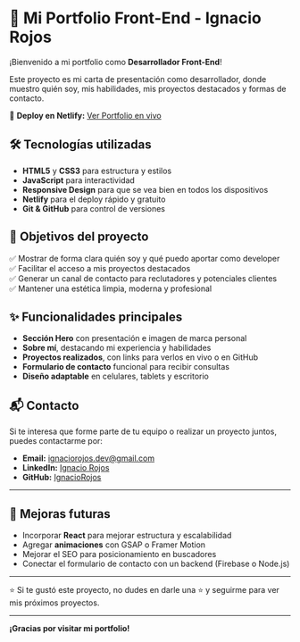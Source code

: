 # 🌟 Mi Portfolio Front-End - Ignacio Rojos

¡Bienvenido a mi portfolio como **Desarrollador Front-End**!

Este proyecto es mi carta de presentación como desarrollador, donde muestro quién soy, mis habilidades, mis proyectos destacados y formas de contacto.

🚀 **Deploy en Netlify:** [Ver Portfolio en vivo](https://eclectic-snickerdoodle-634186.netlify.app/)

## 🛠️ Tecnologías utilizadas

- **HTML5** y **CSS3** para estructura y estilos
- **JavaScript** para interactividad
- **Responsive Design** para que se vea bien en todos los dispositivos
- **Netlify** para el deploy rápido y gratuito
- **Git & GitHub** para control de versiones

## 🎯 Objetivos del proyecto

✅ Mostrar de forma clara quién soy y qué puedo aportar como developer  
✅ Facilitar el acceso a mis proyectos destacados  
✅ Generar un canal de contacto para reclutadores y potenciales clientes  
✅ Mantener una estética limpia, moderna y profesional

## ✨ Funcionalidades principales

- **Sección Hero** con presentación e imagen de marca personal
- **Sobre mí**, destacando mi experiencia y habilidades
- **Proyectos realizados**, con links para verlos en vivo o en GitHub
- **Formulario de contacto** funcional para recibir consultas
- **Diseño adaptable** en celulares, tablets y escritorio


## 📬 Contacto

Si te interesa que forme parte de tu equipo o realizar un proyecto juntos, puedes contactarme por:

- **Email:** ignaciorojos.dev@gmail.com
- **LinkedIn:** [Ignacio Rojos](https://www.linkedin.com/in/ignacio-rojos/)
- **GitHub:** [IgnacioRojos](https://github.com/IgnacioRojos)

---

## 🔮 Mejoras futuras

- Incorporar **React** para mejorar estructura y escalabilidad
- Agregar **animaciones** con GSAP o Framer Motion
- Mejorar el SEO para posicionamiento en buscadores
- Conectar el formulario de contacto con un backend (Firebase o Node.js)

---

⭐ Si te gustó este proyecto, no dudes en darle una ⭐ y seguirme para ver mis próximos proyectos.

---

**¡Gracias por visitar mi portfolio!**
